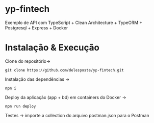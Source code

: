 # yp-fintech
Exemplo de API com TypeScript + Clean Architecture + TypeORM + Postgresql + Express + Docker

# Instalação & Execução
Clone do repositório-> 
```
git clone https://github.com/delesposte/yp-fintech.git
```

Instalação das dependências -> 
```
npm i
```

Deploy da aplicação (app + bd) em containers do Docker -> 
```
npm run deploy
```

Testes -> importe a collection do arquivo postman.json para o Postman
